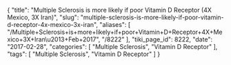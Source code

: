 {
    "title": "Multiple Sclerosis is more likely if poor Vitamin D Receptor (4X Mexico, 3X Iran)",
    "slug": "multiple-sclerosis-is-more-likely-if-poor-vitamin-d-receptor-4x-mexico-3x-iran",
    "aliases": [
        "/Multiple+Sclerosis+is+more+likely+if+poor+Vitamin+D+Receptor+4X+Mexico+3X+Iran\u2013+Feb+2017",
        "/8222"
    ],
    "tiki_page_id": 8222,
    "date": "2017-02-28",
    "categories": [
        "Multiple Sclerosis",
        "Vitamin D Receptor"
    ],
    "tags": [
        "Multiple Sclerosis",
        "Vitamin D Receptor"
    ]
}